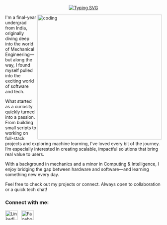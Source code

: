 <p align="center">
  <a href="https://git.io/typing-svg">
<img src="https://readme-typing-svg.demolab.com?font=Courier+New&size=30&pause=100&color=90EE90&width=600&lines=Hi+there%2C+I'm+Varad+Gorantyal+%F0%9F%91%8B" alt="Typing SVG">
  </a>
</p>
<img align="right" alt="coding" width="400" src="https://cdn.dribbble.com/userupload/13549563/file/original-6ae54ebaabdcdf37e039a332113c4295.png?resize=1504x1128">



I'm a final-year undergrad from India, originally diving deep into the world of Mechanical Engineering—but along the way, I found myself pulled into the exciting world of software and tech.

What started as a curiosity quickly turned into a passion. From building small scripts to working on full-stack projects and exploring machine learning, I've loved every bit of the journey. I’m especially interested in creating scalable, impactful solutions that bring real value to users.

With a background in mechanics and a minor in Computing & Intelligence, I enjoy bridging the gap between hardware and software—and learning something new every day.

Feel free to check out my projects or connect. Always open to collaboration or a quick tech chat!

<h3 align="left">Connect with me:</h3>
<p align="left">
    <a href="https://www.linkedin.com/in/varad-gorantyal-a07520230/" target="_blank"><img align="center" src="https://raw.githubusercontent.com/rahuldkjain/github-profile-readme-generator/master/src/images/icons/Social/linked-in-alt.svg" alt="LinkedIn" height="30" width="40" /></a>&nbsp;&nbsp;
    <a href="https://www.facebook.com/varad.gorantyal/" target="_blank"><img align="center" src="https://raw.githubusercontent.com/rahuldkjain/github-profile-readme-generator/master/src/images/icons/Social/facebook.svg" alt="Facebook" height="30" width="40" /></a>
</p>


